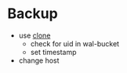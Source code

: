 # Backup

- use [clone](base/postgres-clone.yaml)
  - check for uid in wal-bucket
  - set timestamp
- change host
